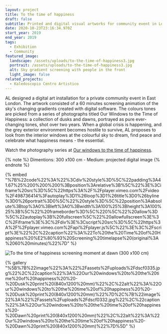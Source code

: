 ```yaml
---
layout: project
title: To the time of happiness
draft: false
subtitle: Printed and digital visual artworks for community event in London
date: 2020-10-23T23:16:34.970Z
start_year: 2019
end_year: 2019
tags:
  - Exhibition
  - Community
featured_image:
  landscape: /assets/uploads/to-the-time-of-happiness3.jpg
  portrait: /assets/uploads/to-the-time-of-happiness3.jpg
  alt: Sky gradient screening with people in the front
  light_image: false
related_projects:
  - Kaledoscopio Centro Artistico
---
```

AL designed a digital art installation for a private community event in East London. The artwork consisted of a 60 minutes screening animation of the sky's changing gradients created with digital software. The colours tones are picked from a series of photographs titled Our Windows to the Time of Happiness: a collection of dusks and dawns, portrayed as pure ever-changing tones, shot over two years. When a global crisis is happening, and the grey exterior environment becomes hostile to survive, AL proposes to look from the interior windows at the colourful sky to dream, find peace and celebrate what happiness means - the essential.

Watch the photography series at [Our windows to the time of happiness](https://www.instagram.com/tv/B--LnfXFXH9/).

{% note %}
Dimentions: 300 x100 cm - Medium: projected digital image
{% endnote %}

{% embed "%7B%22code%22%3A%22%3Cdiv%20style%3D%5C%22padding%3A41.67%25%200%200%200%3Bposition%3Arelative%3B%5C%22%3E%3Ciframe%20src%3D%5C%22https%3A%2F%2Fplayer.vimeo.com%2Fvideo%2F498736414%3Fautoplay%3D1%26loop%3D1%26title%3D0%26byline%3D0%26portrait%3D0%5C%22%20style%3D%5C%22position%3Aabsolute%3Btop%3A0%3Bleft%3A0%3Bwidth%3A100%25%3Bheight%3A100%25%3B%5C%22%20frameborder%3D%5C%220%5C%22%20allow%3D%5C%22autoplay%3B%20fullscreen%5C%22%20allowfullscreen%3E%3C%2Fiframe%3E%3C%2Fdiv%3E%3Cscript%20src%3D%5C%22https%3A%2F%2Fplayer.vimeo.com%2Fapi%2Fplayer.js%5C%22%3E%3C%2Fscript%3E%22%2C%22caption%22%3A%22To%20the%20Time%20of%20Happiness%20%E2%80%93%20Screening%20timelapse%20(original%3A%2060%20minutes)%22%7D" %}

![To the time of happiness screening moment at dawn (300 x100 cm)](/assets/uploads/to-the-time-of-happiness-copy.jpg "To the Time of Happiness – Screening at dawn (300 x100 cm)")

{% gallery "%5B%7B%22image%22%3A%22%2Fassets%2Fuploads%2Fdscf0335.jpg%22%2C%22caption%22%3A%22Our%20windows%20to%20the%20time%20of%20happiness%20%20-%20Dusk%20print%20(840x1200%20mm)%22%2C%22alt%22%3A%22Our%20windows%20to%20the%20time%20of%20happiness%20%20-%20Dusk%20print%20(840x1200%20mm)%22%7D%2C%7B%22image%22%3A%22%2Fassets%2Fuploads%2Fdscf0332.jpg%22%2C%22caption%22%3A%22Our%20windows%20to%20the%20time%20of%20happiness%20-%20Dawn%20print%20(840x1200%20mm)%22%2C%22alt%22%3A%22Our%20windows%20to%20the%20time%20of%20happiness%20-%20Dawn%20print%20(840x1200%20mm)%22%7D%5D" %}